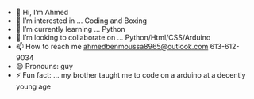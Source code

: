 - 👋 Hi, I’m Ahmed
- 👀 I’m interested in ... Coding and Boxing
- 🌱 I’m currently learning ... Python
- 💞️ I’m looking to collaborate on ... Python/Html/CSS/Arduino
- 📫 How to reach me ahmedbenmoussa8965@outlook.com 613-612-9034
- 😄 Pronouns: guy
- ⚡ Fun fact: ... my brother taught me to code on a arduino at a decently young age 

<!---
ahm3db3n/ahm3db3n is a ✨ special ✨ repository because its `README.md` (this file) appears on your GitHub profile.
You can click the Preview link to take a look at your changes.
--->

